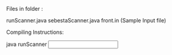 Files in folder :

runScanner.java
sebestaScanner.java
front.in (Sample Input file)


Compiling Instructions:

java runScanner <Input file>
